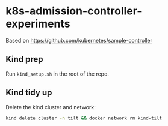 # k8s-admission-controller-experiments

Based on https://github.com/kubernetes/sample-controller

## Kind prep
Run `kind_setup.sh` in the root of the repo.

## Kind tidy up
Delete the kind cluster and network:
```sh
kind delete cluster -n tilt && docker network rm kind-tilt
```